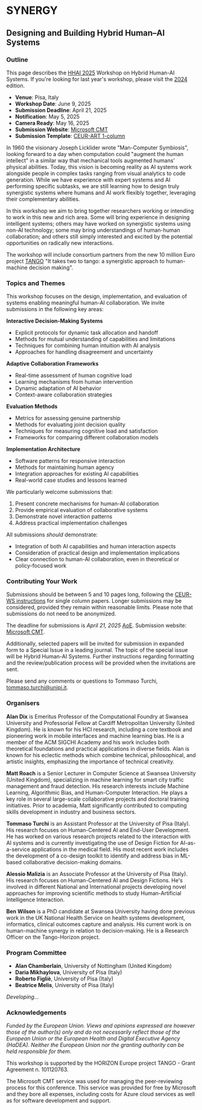 # SYNERGY
## Designing and Building Hybrid Human–AI Systems

### Outline

This page describes the [HHAI 2025](https://hhai-conference.org/2025/) Workshop on Hybrid Human-AI Systems. If you're looking for last year's workshop, please visit the [2024](https://synergy.trx.li/2024/) edition.
- **Venue**: Pisa, Italy
- **Workshop Date**: June 9, 2025
- **Submission Deadline**: April 21, 2025
- **Notification**: May 5, 2025
- **Camera Ready**: May 16, 2025
- **Submission Website**: [Microsoft CMT](https://cmt3.research.microsoft.com/SYNERGY2025)
- **Submission Template**: [CEUR-ART 1-column](https://drive.google.com/file/d/1-1jUjijZI3IdXc7lHQbJBPeq_SGRAiel/view?usp=sharing)

In 1960 the visionary Joseph Licklider wrote "Man-Computer Symbiosis", looking forward to a day when computation could "augment the human intellect" in a similar way that mechanical tools augmented humans' physical abilities. Today, this vision is becoming reality as AI systems work alongside people in complex tasks ranging from visual analytics to code generation. While we have experience with expert systems and AI performing specific subtasks, we are still learning how to design truly synergistic systems where humans and AI work flexibly together, leveraging their complementary abilities.

In this workshop we aim to bring together researchers working or intending to work in this new and rich area. Some will bring experience in designing intelligent systems; others may have worked on synergistic systems using non-AI technology; some may bring understandings of human-human collaboration; and others still simply interested and excited by the potential opportunities on radically new interactions.

The workshop will include consortium partners from the new 10 million Euro project [TANGO](https://tango-horizon.eu/) "It takes two to tango: a synergistic approach to human-machine decision making".

### Topics and Themes

This workshop focuses on the design, implementation, and evaluation of systems enabling meaningful human-AI collaboration. We invite submissions in the following key areas:

**Interactive Decision-Making Systems**
- Explicit protocols for dynamic task allocation and handoff
- Methods for mutual understanding of capabilities and limitations
- Techniques for combining human intuition with AI analysis
- Approaches for handling disagreement and uncertainty

**Adaptive Collaboration Frameworks**
- Real-time assessment of human cognitive load
- Learning mechanisms from human intervention
- Dynamic adaptation of AI behavior
- Context-aware collaboration strategies

**Evaluation Methods**
- Metrics for assessing genuine partnership
- Methods for evaluating joint decision quality
- Techniques for measuring cognitive load and satisfaction
- Frameworks for comparing different collaboration models

**Implementation Architecture**
- Software patterns for responsive interaction
- Methods for maintaining human agency
- Integration approaches for existing AI capabilities
- Real-world case studies and lessons learned

We particularly welcome submissions that:
1. Present concrete mechanisms for human-AI collaboration
2. Provide empirical evaluation of collaborative systems
3. Demonstrate novel interaction patterns
4. Address practical implementation challenges

All submissions *should* demonstrate:
- Integration of both AI capabilities and human interaction aspects
- Consideration of practical design and implementation implications
- Clear connection to human-AI collaboration, even in theoretical or policy-focused work

### Contributing Your Work

Submissions should be between 5 and 10 pages long, following the [CEUR-WS instructions](https://ceur-ws.org/HOWTOSUBMIT.html) for single column papers. Longer submissions may be considered, provided they remain within reasonable limits. Please note that submissions do not need to be anonymized.

The deadline for submissions is *April 21, 2025* [AoE](https://time.is/Anywhere_on_Earth). Submission website: [Microsoft CMT](https://cmt3.research.microsoft.com/SYNERGY2025).

Additionally, selected papers will be invited for submission in expanded form to a Special Issue in a leading journal. The topic of the special issue will be Hybrid Human-AI Systems. Further instructions regarding formatting and the review/publication process will be provided when the invitations are sent.

Please send any comments or questions to Tommaso Turchi, [tommaso.turchi@unipi.it](mailto:tommaso.turchi@unipi.it).

### Organisers

**Alan Dix** is Emeritus Professor of the Computational Foundry at Swansea University and Professorial Fellow at Cardiff Metropolitan University (United Kingdom). He is known for his HCI research, including a core textbook and pioneering work in mobile interfaces and machine learning bias. He is a member of the ACM SIGCHI Academy and his work includes both theoretical foundations and practical applications in diverse fields. Alan is known for his eclectic methods which combine technical, philosophical, and artistic insights, emphasizing the importance of technical creativity.

**Matt Roach** is a Senior Lecturer in Computer Science at Swansea University (United Kingdom), specializing in machine learning for smart city traffic management and fraud detection. His research interests include Machine Learning, Algorithmic Bias, and Human-Computer Interaction. He plays a key role in several large-scale collaborative projects and doctoral training initiatives. Prior to academia, Matt significantly contributed to computing skills development in industry and business sectors.

**Tommaso Turchi** is an Assistant Professor at the University of Pisa (Italy). His research focuses on Human-Centered AI and End-User Development. He has worked on various research projects related to the interaction with AI systems and is currently investigating the use of Design Fiction for AI-as-a-service applications in the medical field. His most recent work includes the development of a co-design toolkit to identify and address bias in ML-based collaborative decision-making domains.

**Alessio Malizia** is an Associate Professor at the University of Pisa (Italy). His research focuses on Human-Centered AI and Design Fictions. He's involved in different National and International projects developing novel approaches for improving scientific methods to study Human-Artificial Intelligence Interaction.

**Ben Wilson** is a PhD candidate at Swansea University having done previous work in the UK National Health Service on health systems development, informatics, clinical outcomes capture and analysis. His current work is on human-machine synergy in relation to decision-making. He is a Research Officer on the Tango-Horizon project.

### Program Committee

- **Alan Chamberlain**, University of Nottingham (United Kingdom)
- **Daria Mikhaylova**, University of Pisa (Italy)
- **Roberto Figliè**, University of Pisa (Italy)
- **Beatrice Melis**, University of Pisa (Italy)

*Developing...*

### Acknowledgements

_Funded by the European Union. Views and opinions expressed are however those of the author(s) only and do not necessarily reflect those of the European Union or the European Health and Digital Executive Agency (HaDEA). Neither the European Union nor the granting authority can be held responsible for them._

This workshop is supported by the HORIZON Europe project TANGO - Grant Agreement n. 101120763.

The Microsoft CMT service was used for managing the peer-reviewing process for this conference. This service was provided for free by Microsoft and they bore all expenses, including costs for Azure cloud services as well as for software development and support.